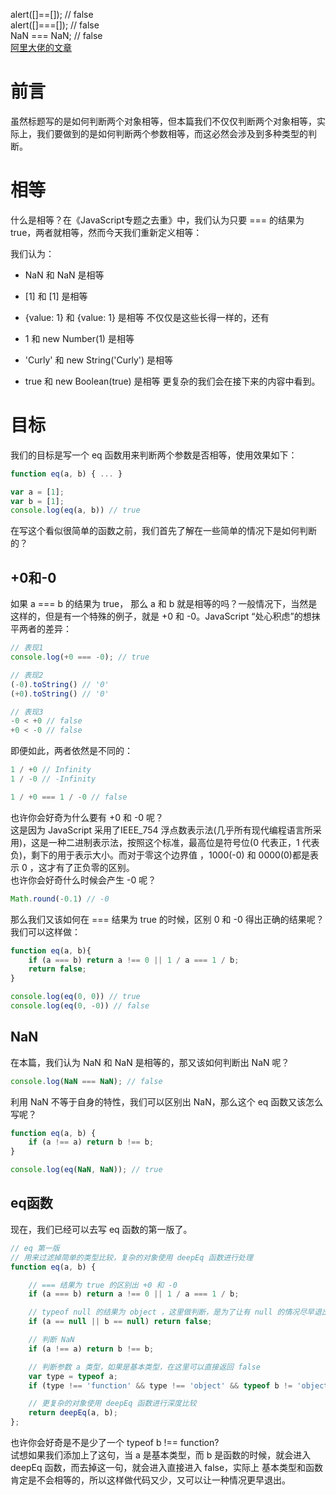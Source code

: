 alert([]==[]);    // false </br>
alert([]===[]);   // false</br>
NaN === NaN;        // false</br>
[阿里大佬的文章](https://github.com/mqyqingfeng/Blog/issues/41)
# 前言
虽然标题写的是如何判断两个对象相等，但本篇我们不仅仅判断两个对象相等，实际上，我们要做到的是如何判断两个参数相等，而这必然会涉及到多种类型的判断。

# 相等
什么是相等？在《JavaScript专题之去重》中，我们认为只要 === 的结果为 true，两者就相等，然而今天我们重新定义相等：</br>

我们认为：

* NaN 和 NaN 是相等
* [1] 和 [1] 是相等
* {value: 1} 和 {value: 1} 是相等
不仅仅是这些长得一样的，还有

* 1 和 new Number(1) 是相等
* 'Curly' 和 new String('Curly') 是相等
* true 和 new Boolean(true) 是相等
更复杂的我们会在接下来的内容中看到。

# 目标
我们的目标是写一个 eq 函数用来判断两个参数是否相等，使用效果如下：
```javascript
function eq(a, b) { ... }

var a = [1];
var b = [1];
console.log(eq(a, b)) // true
```

在写这个看似很简单的函数之前，我们首先了解在一些简单的情况下是如何判断的？</br>

## +0和-0
如果 a === b 的结果为 true， 那么 a 和 b 就是相等的吗？一般情况下，当然是这样的，但是有一个特殊的例子，就是 +0 和 -0。JavaScript “处心积虑”的想抹平两者的差异：
```javascript
// 表现1
console.log(+0 === -0); // true

// 表现2
(-0).toString() // '0'
(+0).toString() // '0'

// 表现3
-0 < +0 // false
+0 < -0 // false
```
即便如此，两者依然是不同的：
```javascript
1 / +0 // Infinity
1 / -0 // -Infinity

1 / +0 === 1 / -0 // false
```
也许你会好奇为什么要有 +0 和 -0 呢？</br>
这是因为 JavaScript 采用了IEEE_754 浮点数表示法(几乎所有现代编程语言所采用)，这是一种二进制表示法，按照这个标准，最高位是符号位(0 代表正，1 代表负)，剩下的用于表示大小。而对于零这个边界值 ，1000(-0) 和 0000(0)都是表示 0 ，这才有了正负零的区别。</br>
也许你会好奇什么时候会产生 -0 呢？</br>
```javascript
Math.round(-0.1) // -0
```
那么我们又该如何在 === 结果为 true 的时候，区别 0 和 -0 得出正确的结果呢？我们可以这样做：</br>
```javascript
function eq(a, b){
    if (a === b) return a !== 0 || 1 / a === 1 / b;
    return false;
}

console.log(eq(0, 0)) // true
console.log(eq(0, -0)) // false
```
## NaN
在本篇，我们认为 NaN 和 NaN 是相等的，那又该如何判断出 NaN 呢？</br>
```javascript
console.log(NaN === NaN); // false
```
利用 NaN 不等于自身的特性，我们可以区别出 NaN，那么这个 eq 函数又该怎么写呢？

```javascript
function eq(a, b) {
    if (a !== a) return b !== b;
}

console.log(eq(NaN, NaN)); // true
```
## eq函数
现在，我们已经可以去写 eq 函数的第一版了。
```javascript
// eq 第一版
// 用来过滤掉简单的类型比较，复杂的对象使用 deepEq 函数进行处理
function eq(a, b) {

    // === 结果为 true 的区别出 +0 和 -0
    if (a === b) return a !== 0 || 1 / a === 1 / b;

    // typeof null 的结果为 object ，这里做判断，是为了让有 null 的情况尽早退出函数
    if (a == null || b == null) return false;

    // 判断 NaN
    if (a !== a) return b !== b;

    // 判断参数 a 类型，如果是基本类型，在这里可以直接返回 false
    var type = typeof a;
    if (type !== 'function' && type !== 'object' && typeof b != 'object') return false;

    // 更复杂的对象使用 deepEq 函数进行深度比较
    return deepEq(a, b);
};
```
也许你会好奇是不是少了一个 typeof b !== function?</br>
试想如果我们添加上了这句，当 a 是基本类型，而 b 是函数的时候，就会进入 deepEq 函数，而去掉这一句，就会进入直接进入 false，实际上 基本类型和函数肯定是不会相等的，所以这样做代码又少，又可以让一种情况更早退出。



